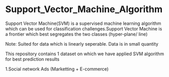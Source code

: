 # Support_Vector_Machine_Algorithm

Support Vector Machine(SVM) is a supervised machine learning algorithm which can be used for classification challenges.Support Vector Machine is a frontier which best segregates the two classes (hyper-plane/ line)

Note: Suited for data which is linearly seperable. Data is in small quantity

This repository contains 1 dataset on which we have applied SVM algorithm for  best prediction results

1.Social network Ads (Marketting + E-commerce)
